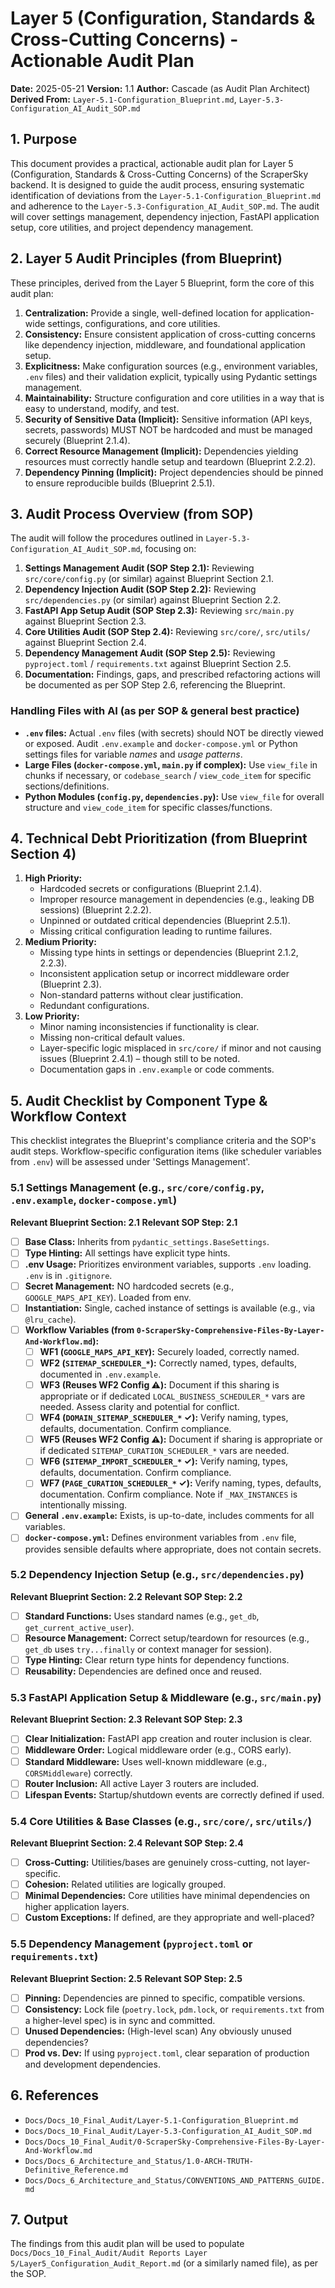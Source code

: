 # Layer 5 (Configuration, Standards & Cross-Cutting Concerns) - Actionable Audit Plan

**Date:** 2025-05-21
**Version:** 1.1
**Author:** Cascade (as Audit Plan Architect)
**Derived From:** `Layer-5.1-Configuration_Blueprint.md`, `Layer-5.3-Configuration_AI_Audit_SOP.md`

## 1. Purpose

This document provides a practical, actionable audit plan for Layer 5 (Configuration, Standards & Cross-Cutting Concerns) of the ScraperSky backend. It is designed to guide the audit process, ensuring systematic identification of deviations from the `Layer-5.1-Configuration_Blueprint.md` and adherence to the `Layer-5.3-Configuration_AI_Audit_SOP.md`. The audit will cover settings management, dependency injection, FastAPI application setup, core utilities, and project dependency management.

## 2. Layer 5 Audit Principles (from Blueprint)

These principles, derived from the Layer 5 Blueprint, form the core of this audit plan:

1.  **Centralization:** Provide a single, well-defined location for application-wide settings, configurations, and core utilities.
2.  **Consistency:** Ensure consistent application of cross-cutting concerns like dependency injection, middleware, and foundational application setup.
3.  **Explicitness:** Make configuration sources (e.g., environment variables, `.env` files) and their validation explicit, typically using Pydantic settings management.
4.  **Maintainability:** Structure configuration and core utilities in a way that is easy to understand, modify, and test.
5.  **Security of Sensitive Data (Implicit):** Sensitive information (API keys, secrets, passwords) MUST NOT be hardcoded and must be managed securely (Blueprint 2.1.4).
6.  **Correct Resource Management (Implicit):** Dependencies yielding resources must correctly handle setup and teardown (Blueprint 2.2.2).
7.  **Dependency Pinning (Implicit):** Project dependencies should be pinned to ensure reproducible builds (Blueprint 2.5.1).

## 3. Audit Process Overview (from SOP)

The audit will follow the procedures outlined in `Layer-5.3-Configuration_AI_Audit_SOP.md`, focusing on:

1.  **Settings Management Audit (SOP Step 2.1):** Reviewing `src/core/config.py` (or similar) against Blueprint Section 2.1.
2.  **Dependency Injection Audit (SOP Step 2.2):** Reviewing `src/dependencies.py` (or similar) against Blueprint Section 2.2.
3.  **FastAPI App Setup Audit (SOP Step 2.3):** Reviewing `src/main.py` against Blueprint Section 2.3.
4.  **Core Utilities Audit (SOP Step 2.4):** Reviewing `src/core/`, `src/utils/` against Blueprint Section 2.4.
5.  **Dependency Management Audit (SOP Step 2.5):** Reviewing `pyproject.toml` / `requirements.txt` against Blueprint Section 2.5.
6.  **Documentation:** Findings, gaps, and prescribed refactoring actions will be documented as per SOP Step 2.6, referencing the Blueprint.

### Handling Files with AI (as per SOP & general best practice)

-   **`.env` files:** Actual `.env` files (with secrets) should NOT be directly viewed or exposed. Audit `.env.example` and `docker-compose.yml` or Python settings files for variable *names* and *usage patterns*.
-   **Large Files (`docker-compose.yml`, `main.py` if complex):** Use `view_file` in chunks if necessary, or `codebase_search` / `view_code_item` for specific sections/definitions.
-   **Python Modules (`config.py`, `dependencies.py`):** Use `view_file` for overall structure and `view_code_item` for specific classes/functions.

## 4. Technical Debt Prioritization (from Blueprint Section 4)

1.  **High Priority:**
    *   Hardcoded secrets or configurations (Blueprint 2.1.4).
    *   Improper resource management in dependencies (e.g., leaking DB sessions) (Blueprint 2.2.2).
    *   Unpinned or outdated critical dependencies (Blueprint 2.5.1).
    *   Missing critical configuration leading to runtime failures.
2.  **Medium Priority:**
    *   Missing type hints in settings or dependencies (Blueprint 2.1.2, 2.2.3).
    *   Inconsistent application setup or incorrect middleware order (Blueprint 2.3).
    *   Non-standard patterns without clear justification.
    *   Redundant configurations.
3.  **Low Priority:**
    *   Minor naming inconsistencies if functionality is clear.
    *   Missing non-critical default values.
    *   Layer-specific logic misplaced in `src/core/` if minor and not causing issues (Blueprint 2.4.1) – though still to be noted.
    *   Documentation gaps in `.env.example` or code comments.

## 5. Audit Checklist by Component Type & Workflow Context

This checklist integrates the Blueprint's compliance criteria and the SOP's audit steps. Workflow-specific configuration items (like scheduler variables from `.env`) will be assessed under 'Settings Management'.

### 5.1 Settings Management (e.g., `src/core/config.py`, `.env.example`, `docker-compose.yml`)

**Relevant Blueprint Section: 2.1**
**Relevant SOP Step: 2.1**

- [ ] **Base Class:** Inherits from `pydantic_settings.BaseSettings`.
- [ ] **Type Hinting:** All settings have explicit type hints.
- [ ] **.env Usage:** Prioritizes environment variables, supports `.env` loading. `.env` is in `.gitignore`.
- [ ] **Secret Management:** NO hardcoded secrets (e.g., `GOOGLE_MAPS_API_KEY`). Loaded from env.
- [ ] **Instantiation:** Single, cached instance of settings is available (e.g., via `@lru_cache`).
- [ ] **Workflow Variables (from `0-ScraperSky-Comprehensive-Files-By-Layer-And-Workflow.md`):**
    - [ ] **WF1 (`GOOGLE_MAPS_API_KEY`):** Securely loaded, correctly named.
    - [ ] **WF2 (`SITEMAP_SCHEDULER_*`):** Correctly named, types, defaults, documented in `.env.example`.
    - [ ] **WF3 (Reuses WF2 Config ⚠️):** Document if this sharing is appropriate or if dedicated `LOCAL_BUSINESS_SCHEDULER_*` vars are needed. Assess clarity and potential for conflict.
    - [ ] **WF4 (`DOMAIN_SITEMAP_SCHEDULER_*` ✓):** Verify naming, types, defaults, documentation. Confirm compliance.
    - [ ] **WF5 (Reuses WF2 Config ⚠️):** Document if sharing is appropriate or if dedicated `SITEMAP_CURATION_SCHEDULER_*` vars are needed.
    - [ ] **WF6 (`SITEMAP_IMPORT_SCHEDULER_*` ✓):** Verify naming, types, defaults, documentation. Confirm compliance.
    - [ ] **WF7 (`PAGE_CURATION_SCHEDULER_*` ✓):** Verify naming, types, defaults, documentation. Confirm compliance. Note if `_MAX_INSTANCES` is intentionally missing.
- [ ] **General `.env.example`:** Exists, is up-to-date, includes comments for all variables.
- [ ] **`docker-compose.yml`:** Defines environment variables from `.env` file, provides sensible defaults where appropriate, does not contain secrets.

### 5.2 Dependency Injection Setup (e.g., `src/dependencies.py`)

**Relevant Blueprint Section: 2.2**
**Relevant SOP Step: 2.2**

- [ ] **Standard Functions:** Uses standard names (e.g., `get_db`, `get_current_active_user`).
- [ ] **Resource Management:** Correct setup/teardown for resources (e.g., `get_db` uses `try...finally` or context manager for session).
- [ ] **Type Hinting:** Clear return type hints for dependency functions.
- [ ] **Reusability:** Dependencies are defined once and reused.

### 5.3 FastAPI Application Setup & Middleware (e.g., `src/main.py`)

**Relevant Blueprint Section: 2.3**
**Relevant SOP Step: 2.3**

- [ ] **Clear Initialization:** FastAPI app creation and router inclusion is clear.
- [ ] **Middleware Order:** Logical middleware order (e.g., CORS early).
- [ ] **Standard Middleware:** Uses well-known middleware (e.g., `CORSMiddleware`) correctly.
- [ ] **Router Inclusion:** All active Layer 3 routers are included.
- [ ] **Lifespan Events:** Startup/shutdown events are correctly defined if used.

### 5.4 Core Utilities & Base Classes (e.g., `src/core/`, `src/utils/`)

**Relevant Blueprint Section: 2.4**
**Relevant SOP Step: 2.4**

- [ ] **Cross-Cutting:** Utilities/bases are genuinely cross-cutting, not layer-specific.
- [ ] **Cohesion:** Related utilities are logically grouped.
- [ ] **Minimal Dependencies:** Core utilities have minimal dependencies on higher application layers.
- [ ] **Custom Exceptions:** If defined, are they appropriate and well-placed?

### 5.5 Dependency Management (`pyproject.toml` or `requirements.txt`)

**Relevant Blueprint Section: 2.5**
**Relevant SOP Step: 2.5**

- [ ] **Pinning:** Dependencies are pinned to specific, compatible versions.
- [ ] **Consistency:** Lock file (`poetry.lock`, `pdm.lock`, or `requirements.txt` from a higher-level spec) is in sync and committed.
- [ ] **Unused Dependencies:** (High-level scan) Any obviously unused dependencies?
- [ ] **Prod vs. Dev:** If using `pyproject.toml`, clear separation of production and development dependencies.

## 6. References

- `Docs/Docs_10_Final_Audit/Layer-5.1-Configuration_Blueprint.md`
- `Docs/Docs_10_Final_Audit/Layer-5.3-Configuration_AI_Audit_SOP.md`
- `Docs/Docs_10_Final_Audit/0-ScraperSky-Comprehensive-Files-By-Layer-And-Workflow.md`
- `Docs/Docs_6_Architecture_and_Status/1.0-ARCH-TRUTH-Definitive_Reference.md`
- `Docs/Docs_6_Architecture_and_Status/CONVENTIONS_AND_PATTERNS_GUIDE.md`

## 7. Output

The findings from this audit plan will be used to populate `Docs/Docs_10_Final_Audit/Audit Reports Layer 5/Layer5_Configuration_Audit_Report.md` (or a similarly named file), as per the SOP.
